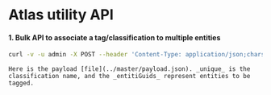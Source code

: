 # Atlas utility API


#### 1. Bulk API to associate a tag/classification to multiple entities
```bash
curl -v -u admin -X POST --header 'Content-Type: application/json;charset=UTF-8' --header 'Accept: application/json' -d @payload.json 'http://localhost:21000/api/atlas/v2/entity/bulk/classification'
```
    Here is the payload [file](../master/payload.json). _unique_ is the classification name, and the _entitiGuids_ represent entities to be tagged.
